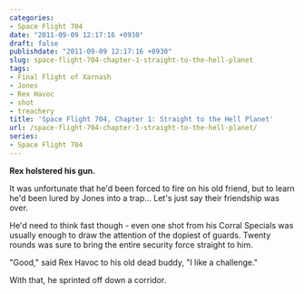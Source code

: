 ```yaml
---
categories:
- Space Flight 704
date: "2011-09-09 12:17:16 +0930"
draft: false
publishdate: "2011-09-09 12:17:16 +0930"
slug: space-flight-704-chapter-1-straight-to-the-hell-planet
tags:
- Final Flight of Xarnash
- Jones
- Rex Havoc
- shot
- treachery
title: 'Space Flight 704, Chapter 1: Straight to the Hell Planet'
url: /space-flight-704-chapter-1-straight-to-the-hell-planet/
series:
- Space Flight 704
---
```

**Rex holstered his gun.**

It was unfortunate that he'd been forced to fire on his old friend, but
to learn he'd been lured by Jones into a trap... Let's just say their
friendship was over.

He'd need to think fast though - even one shot from his Corral Specials
was usually enough to draw the attention of the dopiest of guards.
Twenty rounds was sure to bring the entire security force straight to
him.

"Good," said Rex Havoc to his old dead buddy, "I like a challenge."

With that, he sprinted off down a corridor.
